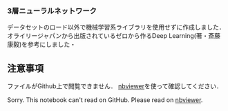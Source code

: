 ### 3層ニューラルネットワーク
データセットのロード以外で機械学習系ライブラリを使用せずに作成しました．
オライリージャパンから出版されているゼロから作るDeep Learning(著・斎藤康毅)を参考にしました・

## 注意事項
ファイルがGithub上で閲覧できません．
[nbviewer](https://nbviewer.jupyter.org/github/KazNok/NN_practice/blob/master/NN.ipynb)を使って確認してください．

Sorry. This notebook can't read on GitHub.
Please read on [nbviewer](https://nbviewer.jupyter.org/github/KazNok/NN_practice/blob/master/NN.ipynb).
